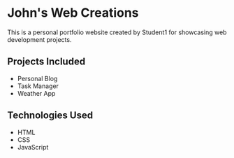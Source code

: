 # John's Web Creations

This is a personal portfolio website created by Student1 for showcasing web development projects.

## Projects Included
- Personal Blog
- Task Manager
- Weather App

## Technologies Used
- HTML
- CSS
- JavaScript
